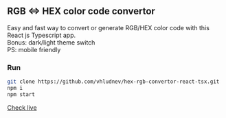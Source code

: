 ## RGB <=> HEX color code convertor

Easy and fast way to convert or generate RGB/HEX color code with this React js Typescript app. <br>
Bonus: dark/light theme switch <br>
PS: mobile friendly <br>

### Run

```bash
git clone https://github.com/vhludnev/hex-rgb-convertor-react-tsx.git
npm i
npm start
```

[Check live](https://hexrgb-convertor.netlify.app/)
